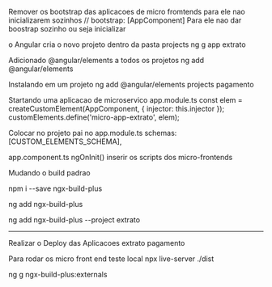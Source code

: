 Remover os bootstrap das aplicacoes de micro fromtends para ele nao inicializarem sozinhos
// bootstrap: [AppComponent] Para ele nao dar boostrap sozinho ou seja inicializar

o Angular cria o novo projeto dentro da pasta projects
ng g app extrato

Adicionado @angular/elements a todos os projetos
ng add @angular/elements

Instalando em um projeto 
ng add @angular/elements projects pagamento

Startando uma aplicacao de microservico app.module.ts
    const elem = createCustomElement(AppComponent, { injector: this.injector });
    customElements.define('micro-app-extrato', elem);


Colocar no projeto pai no app.module.ts
schemas: [CUSTOM_ELEMENTS_SCHEMA],

app.component.ts
ngOnInit()
inserir os scripts dos micro-frontends

Mudando o build padrao

npm i --save ngx-build-plus

ng add ngx-build-plus

ng add ngx-build-plus --project extrato

******
Realizar o Deploy das Aplicacoes
extrato
pagamento


Para rodar os micro front end teste local
npx live-server ./dist

ng g ngx-build-plus:externals